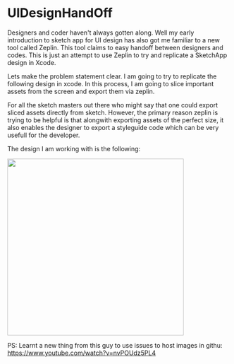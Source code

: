 # UIDesignHandOff
Designers and coder haven't always gotten along. Well my early introduction to sketch app for UI design has also got me familiar to a new tool called Zeplin. This tool claims to easy handoff between designers and codes. This is just an attempt to use Zeplin to try and replicate a SketchApp design in Xcode.

Lets make the problem statement clear. I am going to try to replicate the following design in xcode. In this process, I am going to slice important assets from the screen and export them via zeplin. 

For all the sketch masters out there who might say that one could export sliced assets directly from sketch. However, the primary reason zeplin is trying to be helpful is that alongwith exporting assets of the perfect size, it also enables the designer to export a styleguide code which can be very usefull for the developer.


The design I am working with is the following:


<img src="https://cloud.githubusercontent.com/assets/3850481/24592638/2b1922f8-17d7-11e7-9f45-8a84e975c546.png" width="400"/>






PS: Learnt a new thing from this guy to use issues to host images in githu: https://www.youtube.com/watch?v=nvPOUdz5PL4
